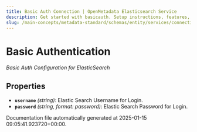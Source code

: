 ```yaml
---
title: Basic Auth Connection | OpenMetadata Elasticsearch Service
description: Get started with basicauth. Setup instructions, features, and configuration details inside.
slug: /main-concepts/metadata-standard/schemas/entity/services/connections/search/elasticsearch/basicauth
---
```


# Basic Authentication

*Basic Auth Configuration for ElasticSearch*

## Properties

- **`username`** *(string)*: Elastic Search Username for Login.
- **`password`** *(string, format: password)*: Elastic Search Password for Login.


Documentation file automatically generated at 2025-01-15 09:05:41.923720+00:00.
